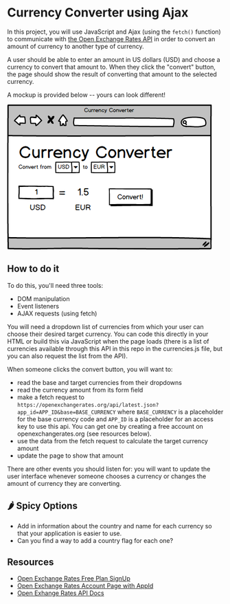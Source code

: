 # Currency Converter using Ajax

In this project, you will use JavaScript and Ajax (using the `fetch()` function) to communicate with [the Open Exchange Rates API](https://openexchangerates.org/) in order to convert an amount of currency to another type of currency.

A user should be able to enter an amount in US dollars (USD) and choose a currency to convert that amount to. When they click the "convert" button, the page should show the result of converting that amount to the selected currency.

A mockup is provided below -- yours can look different!

![Mockup of a simple currency converter](currency-converter.png)

## How to do it

To do this, you'll need three tools:

- DOM manipulation
- Event listeners
- AJAX requests (using fetch)

You will need a dropdown list of currencies from which your user can choose their desired target currency. You can code this directly in your HTML or build this via JavaScript when the page loads (there is a list of currencies available through this API in this repo in the currencies.js file, but you can also request the list from the API).

When someone clicks the convert button, you will want to:

- read the base and target currencies from their dropdowns
- read the currency amount from its form field
- make a fetch request to `https://openexchangerates.org/api/latest.json?app_id=APP_ID&base=BASE_CURRENCY` where `BASE_CURRENCY` is a placeholder for the base currency code and `APP_ID` is a placeholder for an access key to use this api. You can get one by creating a free account on openexchangerates.org (see resources below).
- use the data from the fetch request to calculate the target currency amount
- update the page to show that amount

There are other events you should listen for: you will want to update the user interface whenever someone chooses a currency or changes the amount of currency they are converting.

## 🌶 Spicy Options

- Add in information about the country and name for each currency so that your application is easier to use.
- Can you find a way to add a country flag for each one?

## Resources

- [Open Exchange Rates Free Plan SignUp](https://openexchangerates.org/signup/free)
- [Open Exchange Rates Account Page with AppId](https://openexchangerates.org/account/app-ids)
- [Open Exhange Rates API Docs](https://docs.openexchangerates.org/docs)
